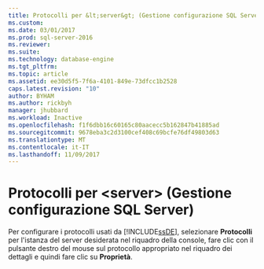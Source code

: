 ```yaml
---
title: Protocolli per &lt;server&gt; (Gestione configurazione SQL Server) | Documenti Microsoft
ms.custom: 
ms.date: 03/01/2017
ms.prod: sql-server-2016
ms.reviewer: 
ms.suite: 
ms.technology: database-engine
ms.tgt_pltfrm: 
ms.topic: article
ms.assetid: ee30d5f5-7f6a-4101-849e-73dfcc1b2528
caps.latest.revision: "10"
author: BYHAM
ms.author: rickbyh
manager: jhubbard
ms.workload: Inactive
ms.openlocfilehash: f1f6dbb16c60165c80aacecc5b162847b41885ad
ms.sourcegitcommit: 9678eba3c2d3100cef408c69bcfe76df49803d63
ms.translationtype: MT
ms.contentlocale: it-IT
ms.lasthandoff: 11/09/2017
---
```

# <a name="protocols-for-ltservergt-sql-server-configuration-manager"></a>Protocolli per &lt;server&gt; (Gestione configurazione SQL Server)
  Per configurare i protocolli usati da [!INCLUDE[ssDE](../../includes/ssde-md.md)], selezionare **Protocolli** per l'istanza del server desiderata nel riquadro della console, fare clic con il pulsante destro del mouse sul protocollo appropriato nel riquadro dei dettagli e quindi fare clic su **Proprietà**.  
  
  
